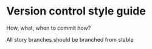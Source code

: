 # Version control style guide

How, what, when to commit how?


All story branches should be branched from stable
